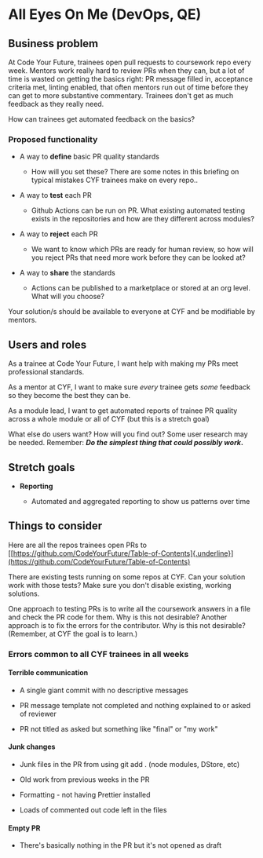 # All Eyes On Me (DevOps, QE)

## Business problem

At Code Your Future, trainees open pull requests to coursework repo
every week. Mentors work really hard to review PRs when they can, but a
lot of time is wasted on getting the basics right: PR message filled in,
acceptance criteria met, linting enabled, that often mentors run out of
time before they can get to more substantive commentary. Trainees don\'t
get as much feedback as they really need.

How can trainees get automated feedback on the basics?

### Proposed functionality

- A way to **define** basic PR quality standards

  - How will you set these? There are some notes in this briefing on
    typical mistakes CYF trainees make on every repo..

- A way to **test** each PR

  - Github Actions can be run on PR. What existing automated testing
    exists in the repositories and how are they different across
    modules?

- A way to **reject** each PR

  - We want to know which PRs are ready for human review, so how
    will you reject PRs that need more work before they can be
    looked at?

- A way to **share** the standards

  - Actions can be published to a marketplace or stored at an org
    level. What will you choose?

Your solution/s should be available to everyone at CYF and be modifiable
by mentors.

## Users and roles

As a trainee at Code Your Future, I want help with making my PRs meet
professional standards.

As a mentor at CYF, I want to make sure _every_ trainee gets _some_
feedback so they become the best they can be.

As a module lead, I want to get automated reports of trainee PR quality
across a whole module or all of CYF (but this is a stretch goal)

What else do users want? How will you find out? Some user research may
be needed. Remember: **_Do the simplest thing that could possibly
work_.**

## Stretch goals

- **Reporting**

  - Automated and aggregated reporting to show us patterns over time

## Things to consider

Here are all the repos trainees open PRs to
[[https://github.com/CodeYourFuture/Table-of-Contents]{.underline}](https://github.com/CodeYourFuture/Table-of-Contents)

There are existing tests running on some repos at CYF. Can your solution
work with those tests? Make sure you don\'t disable existing, working
solutions.

One approach to testing PRs is to write all the coursework answers in a
file and check the PR code for them. Why is this not desirable? Another
approach is to fix the errors for the contributor. Why is this not
desirable? (Remember, at CYF the goal is to learn.)

### Errors common to all CYF trainees in all weeks

#### Terrible communication

- A single giant commit with no descriptive messages

- PR message template not completed and nothing explained to or asked
  of reviewer

- PR not titled as asked but something like \"final\" or \"my work\"

#### Junk changes

- Junk files in the PR from using git add . (node modules, DStore,
  etc)

- Old work from previous weeks in the PR

- Formatting - not having Prettier installed

- Loads of commented out code left in the files

#### Empty PR

- There\'s basically nothing in the PR but it\'s not opened as draft
